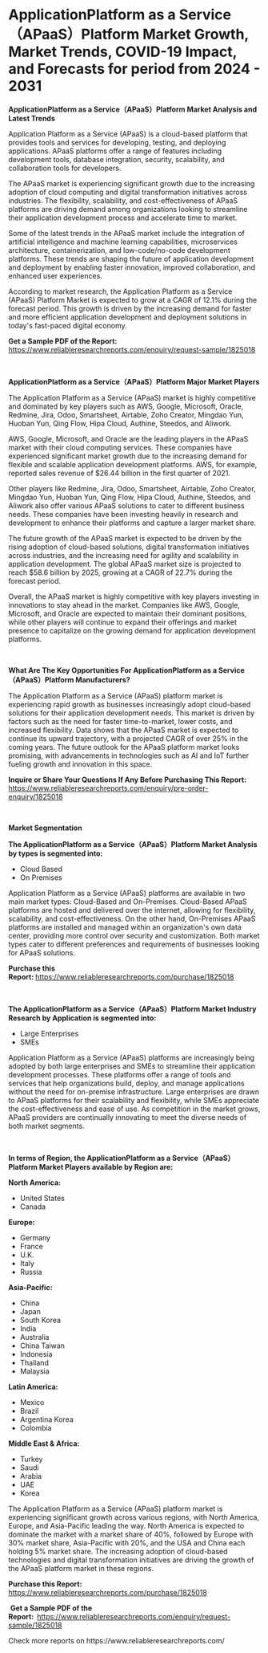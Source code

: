 <p><h1>ApplicationPlatform as a Service（APaaS）Platform Market Growth, Market Trends, COVID-19 Impact, and Forecasts for period from 2024 - 2031</h1></p><p><strong>ApplicationPlatform as a Service（APaaS）Platform Market Analysis and Latest Trends</strong></p>
<p><p>Application Platform as a Service (APaaS) is a cloud-based platform that provides tools and services for developing, testing, and deploying applications. APaaS platforms offer a range of features including development tools, database integration, security, scalability, and collaboration tools for developers.</p><p>The APaaS market is experiencing significant growth due to the increasing adoption of cloud computing and digital transformation initiatives across industries. The flexibility, scalability, and cost-effectiveness of APaaS platforms are driving demand among organizations looking to streamline their application development process and accelerate time to market.</p><p>Some of the latest trends in the APaaS market include the integration of artificial intelligence and machine learning capabilities, microservices architecture, containerization, and low-code/no-code development platforms. These trends are shaping the future of application development and deployment by enabling faster innovation, improved collaboration, and enhanced user experiences.</p><p>According to market research, the Application Platform as a Service (APaaS) Platform Market is expected to grow at a CAGR of 12.1% during the forecast period. This growth is driven by the increasing demand for faster and more efficient application development and deployment solutions in today's fast-paced digital economy.</p></p>
<p><strong>Get a Sample PDF of the Report:&nbsp;</strong> <a href="https://www.reliableresearchreports.com/enquiry/request-sample/1825018">https://www.reliableresearchreports.com/enquiry/request-sample/1825018</a></p>
<p>&nbsp;</p>
<p><strong>ApplicationPlatform as a Service（APaaS）Platform Major Market Players</strong></p>
<p><p>The Application Platform as a Service (APaaS) market is highly competitive and dominated by key players such as AWS, Google, Microsoft, Oracle, Redmine, Jira, Odoo, Smartsheet, Airtable, Zoho Creator, Mingdao Yun, Huoban Yun, Qing Flow, Hipa Cloud, Authine, Steedos, and Aliwork.</p><p>AWS, Google, Microsoft, and Oracle are the leading players in the APaaS market with their cloud computing services. These companies have experienced significant market growth due to the increasing demand for flexible and scalable application development platforms. AWS, for example, reported sales revenue of $26.44 billion in the first quarter of 2021.</p><p>Other players like Redmine, Jira, Odoo, Smartsheet, Airtable, Zoho Creator, Mingdao Yun, Huoban Yun, Qing Flow, Hipa Cloud, Authine, Steedos, and Aliwork also offer various APaaS solutions to cater to different business needs. These companies have been investing heavily in research and development to enhance their platforms and capture a larger market share.</p><p>The future growth of the APaaS market is expected to be driven by the rising adoption of cloud-based solutions, digital transformation initiatives across industries, and the increasing need for agility and scalability in application development. The global APaaS market size is projected to reach $58.6 billion by 2025, growing at a CAGR of 22.7% during the forecast period.</p><p>Overall, the APaaS market is highly competitive with key players investing in innovations to stay ahead in the market. Companies like AWS, Google, Microsoft, and Oracle are expected to maintain their dominant positions, while other players will continue to expand their offerings and market presence to capitalize on the growing demand for application development platforms.</p></p>
<p>&nbsp;</p>
<p><strong>What Are The Key Opportunities For ApplicationPlatform as a Service（APaaS）Platform Manufacturers?</strong></p>
<p><p>The Application Platform as a Service (APaaS) platform market is experiencing rapid growth as businesses increasingly adopt cloud-based solutions for their application development needs. This market is driven by factors such as the need for faster time-to-market, lower costs, and increased flexibility. Data shows that the APaaS market is expected to continue its upward trajectory, with a projected CAGR of over 25% in the coming years. The future outlook for the APaaS platform market looks promising, with advancements in technologies such as AI and IoT further fueling growth and innovation in this space.</p></p>
<p><strong>Inquire or Share Your Questions If Any Before Purchasing This Report:</strong> <a href="https://www.reliableresearchreports.com/enquiry/pre-order-enquiry/1825018">https://www.reliableresearchreports.com/enquiry/pre-order-enquiry/1825018</a></p>
<p>&nbsp;</p>
<p><strong>Market Segmentation</strong></p>
<p><strong>The ApplicationPlatform as a Service（APaaS）Platform Market Analysis by types is segmented into:</strong></p>
<p><ul><li>Cloud Based</li><li>On Premises</li></ul></p>
<p><p>Application Platform as a Service (APaaS) platforms are available in two main market types: Cloud-Based and On-Premises. Cloud-Based APaaS platforms are hosted and delivered over the internet, allowing for flexibility, scalability, and cost-effectiveness. On the other hand, On-Premises APaaS platforms are installed and managed within an organization's own data center, providing more control over security and customization. Both market types cater to different preferences and requirements of businesses looking for APaaS solutions.</p></p>
<p><strong>Purchase this Report:&nbsp;</strong><a href="https://www.reliableresearchreports.com/purchase/1825018">https://www.reliableresearchreports.com/purchase/1825018</a></p>
<p>&nbsp;</p>
<p><strong>The ApplicationPlatform as a Service（APaaS）Platform Market Industry Research by Application is segmented into:</strong></p>
<p><ul><li>Large Enterprises</li><li>SMEs</li></ul></p>
<p><p>Application Platform as a Service (APaaS) platforms are increasingly being adopted by both large enterprises and SMEs to streamline their application development processes. These platforms offer a range of tools and services that help organizations build, deploy, and manage applications without the need for on-premise infrastructure. Large enterprises are drawn to APaaS platforms for their scalability and flexibility, while SMEs appreciate the cost-effectiveness and ease of use. As competition in the market grows, APaaS providers are continually innovating to meet the diverse needs of both market segments.</p></p>
<p>&nbsp;</p>
<p><strong>In terms of Region, the ApplicationPlatform as a Service（APaaS）Platform Market Players available by Region are:</strong></p>
<p>
    <p> <strong> North America: </strong>
        <ul>
            <li>United States</li>
            <li>Canada</li>
        </ul>
        </p> 
    <p> <strong> Europe: </strong>
        <ul>
            <li>Germany</li>
            <li>France</li>
            <li>U.K.</li>
            <li>Italy</li>
            <li>Russia</li>
        </ul>
        </p> 
    <p> <strong> Asia-Pacific: </strong>
        <ul>
            <li>China</li>
            <li>Japan</li>
            <li>South Korea</li>
            <li>India</li>
            <li>Australia</li>
            <li>China Taiwan</li>
            <li>Indonesia</li>
            <li>Thailand</li>
            <li>Malaysia</li>
        </ul>
        </p> 
    <p> <strong> Latin America: </strong>
        <ul>
            <li>Mexico</li>
            <li>Brazil</li>
            <li>Argentina Korea</li>
            <li>Colombia</li>
        </ul>
        </p> 
    <p> <strong> Middle East & Africa: </strong>
        <ul>
            <li>Turkey</li>
            <li>Saudi</li>
            <li>Arabia</li>
            <li>UAE</li>
            <li>Korea</li>
        </ul>
    </p>
    </p>
<p><p>The Application Platform as a Service (APaaS) platform market is experiencing significant growth across various regions, with North America, Europe, and Asia-Pacific leading the way. North America is expected to dominate the market with a market share of 40%, followed by Europe with 30% market share, Asia-Pacific with 20%, and the USA and China each holding 5% market share. The increasing adoption of cloud-based technologies and digital transformation initiatives are driving the growth of the APaaS platform market in these regions.</p></p>
<p><strong>Purchase this Report: </strong><a href="https://www.reliableresearchreports.com/purchase/1825018">https://www.reliableresearchreports.com/purchase/1825018</a></p>
<p>&nbsp;<strong>Get a Sample PDF of the Report:&nbsp;&nbsp;</strong><a href="https://www.reliableresearchreports.com/enquiry/request-sample/1825018">https://www.reliableresearchreports.com/enquiry/request-sample/1825018</a></p>
<p><strong></strong></p>
<p>Check more reports on https://www.reliableresearchreports.com/</p>